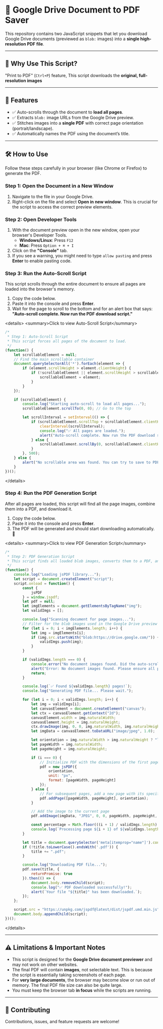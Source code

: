 
# 📄 Google Drive Document to PDF Saver

This repository contains two JavaScript snippets that let you download Google Drive documents (previewed as `blob:` images) into a **single high-resolution PDF file**.

-----

## 🤔 Why Use This Script?

 "Print to PDF" (`Ctrl+P`) feature,  This script downloads the **original, full-resolution images** 


-----

## 🚀 Features

  - ✅ Auto-scrolls through the document to **load all pages**.
  - ✅ Extracts `blob:` image URLs from the Google Drive preview.
  - ✅ Stitches images into a **single PDF** with correct page orientation (portrait/landscape).
  - ✅ Automatically names the PDF using the document’s title.

-----

## 🛠️ How to Use

Follow these steps carefully in your browser (like Chrome or Firefox) to generate the PDF.

### **Step 1: Open the Document in a New Window**

1.  Navigate to the file in your Google Drive.
2.  Right-click on the file and select **Open in new window**. This is crucial for the script to access the correct preview elements.

### **Step 2: Open Developer Tools**

1.  With the document preview open in the new window, open your browser's Developer Tools.
      - **Windows/Linux**: Press `F12`
      - **Mac**: Press `Option + ⌘ + I`
2.  Click on the **"Console"** tab.
3.  If you see a warning, you might need to type `allow pasting` and press **Enter** to enable pasting code.

### **Step 3: Run the Auto-Scroll Script**

This script scrolls through the entire document to ensure all pages are loaded into the browser's memory.

1.  Copy the code below.
2.  Paste it into the console and press **Enter**.
3.  Wait for the page to scroll to the bottom and for an alert box that says: **"Auto-scroll complete. Now run the PDF download script."**

\<details\>
\<summary\>Click to view Auto-Scroll Script\</summary\>

```javascript
/*
 * Step 1: Auto-Scroll Script
 * This script forces all pages of the document to load.
 */
(function() {
    let scrollableElement = null;
    // Find the main scrollable container
    document.querySelectorAll('*').forEach(element => {
        if (element.scrollHeight > element.clientHeight) {
            if (!scrollableElement || element.scrollHeight > scrollableElement.scrollHeight) {
                scrollableElement = element;
            }
        }
    });

    if (scrollableElement) {
        console.log("Starting auto-scroll to load all pages...");
        scrollableElement.scrollTo(0, 0); // Go to the top

        let scrollInterval = setInterval(() => {
            if (scrollableElement.scrollTop + scrollableElement.clientHeight >= scrollableElement.scrollHeight) {
                clearInterval(scrollInterval);
                console.log("✅ All pages are loaded.");
                alert("Auto-scroll complete. Now run the PDF download script.");
            } else {
                scrollableElement.scrollBy(0, scrollableElement.clientHeight);
            }
        }, 500);
    } else {
        alert("No scrollable area was found. You can try to save to PDF directly with Ctrl+P.");
    }
})();
```

\</details\>

### **Step 4: Run the PDF Generation Script**

After all pages are loaded, this script will find all the page images, combine them into a PDF, and download it.

1.  Copy the code below.
2.  Paste it into the console and press **Enter**.
3.  The PDF will be generated and should start downloading automatically. 🎉

\<details\>
\<summary\>Click to view PDF Generation Script\</summary\>

```javascript
/*
 * Step 2: PDF Generation Script
 * This script finds all loaded blob images, converts them to a PDF, and downloads it.
 */
(function() {
    console.log("Loading jsPDF library...");
    let script = document.createElement("script");
    script.onload = function() {
        const {
            jsPDF
        } = window.jspdf;
        let pdf = null;
        let imgElements = document.getElementsByTagName("img");
        let validImgs = [];

        console.log("Scanning document for page images...");
        // Filter for the blob images used in the Google Drive preview
        for (let i = 0; i < imgElements.length; i++) {
            let img = imgElements[i];
            if (img.src.startsWith("blob:https://drive.google.com/")) {
                validImgs.push(img);
            }
        }

        if (validImgs.length === 0) {
            console.error("No document images found. Did the auto-scroll script run successfully?");
            alert("Error: No document images found. Please ensure all pages were loaded.");
            return;
        }

        console.log(`✅ Found ${validImgs.length} pages!`);
        console.log("Generating PDF file... Please wait.");

        for (let i = 0; i < validImgs.length; i++) {
            let img = validImgs[i];
            let canvasElement = document.createElement("canvas");
            let ctx = canvasElement.getContext("2d");
            canvasElement.width = img.naturalWidth;
            canvasElement.height = img.naturalHeight;
            ctx.drawImage(img, 0, 0, img.naturalWidth, img.naturalHeight);
            let imgData = canvasElement.toDataURL("image/jpeg", 1.0);

            let orientation = img.naturalWidth > img.naturalHeight ? "l" : "p";
            let pageWidth = img.naturalWidth;
            let pageHeight = img.naturalHeight;

            if (i === 0) {
                // Initialize PDF with the dimensions of the first page
                pdf = new jsPDF({
                    orientation,
                    unit: "px",
                    format: [pageWidth, pageHeight]
                });
            } else {
                // For subsequent pages, add a new page with its specific dimensions
                pdf.addPage([pageWidth, pageHeight], orientation);
            }

            // Add the image to the current page
            pdf.addImage(imgData, "JPEG", 0, 0, pageWidth, pageHeight, "", "FAST");

            const percentage = Math.floor(((i + 1) / validImgs.length) * 100);
            console.log(`Processing page ${i + 1} of ${validImgs.length} (${percentage}%)`);
        }

        let title = document.querySelector('meta[itemprop="name"]').content || "document.pdf";
        if (!title.toLowerCase().endsWith('.pdf')) {
            title += ".pdf";
        }

        console.log("Downloading PDF file...");
        pdf.save(title, {
            returnPromise: true
        }).then(() => {
            document.body.removeChild(script);
            console.log("✅ PDF downloaded successfully!");
            alert(`Your file "${title}" has been downloaded.`);
        });
    };

    script.src = "https://unpkg.com/jspdf@latest/dist/jspdf.umd.min.js";
    document.body.appendChild(script);
})();
```

\</details\>

-----

## ⚠️ Limitations & Important Notes

  - This script is designed for the **Google Drive document previewer** and may not work on other websites.
  - The final PDF will contain **images**, not selectable text. This is because the script is essentially taking screenshots of each page.
  - For **very large documents**, the browser may become slow or run out of memory. The final PDF file size can also be quite large.
  - You must keep the browser tab **in focus** while the scripts are running.

-----

## 🤝 Contributing

Contributions, issues, and feature requests are welcome\!

